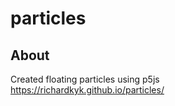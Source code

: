 # particles

## About
Created floating particles using p5js  
https://richardkyk.github.io/particles/
